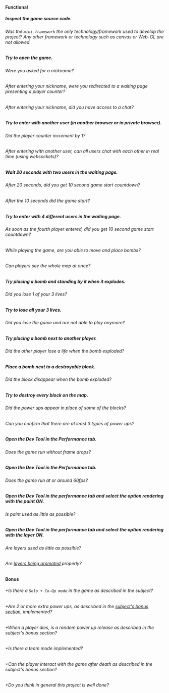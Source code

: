 #### Functional

##### Inspect the game source code.

###### Was the `mini-framework` the only technology/framework used to develop the project? Any other framework or technology such as canvas or Web-GL are not allowed.

##### Try to open the game.

###### Were you asked for a nickname?

###### After entering your nickname, were you redirected to a waiting page presenting a player counter?

###### After entering your nickname, did you have access to a chat?

##### Try to enter with another user (in another browser or in private browser).

###### Did the player counter increment by 1?

###### After entering with another user, can all users chat with each other in real time (using websockets)?

##### Wait 20 seconds with two users in the waiting page.

###### After 20 seconds, did you get 10 second game start countdown?

###### After the 10 seconds did the game start?

##### Try to enter with 4 different users in the waiting page.

###### As soon as the fourth player entered, did you get 10 second game start countdown?

###### While playing the game, are you able to move and place bombs?

###### Can players see the whole map at once?

##### Try placing a bomb and standing by it when it explodes.

###### Did you lose 1 of your 3 lives?

##### Try to lose all your 3 lives.

###### Did you lose the game and are not able to play anymore?

##### Try placing a bomb next to another player.

###### Did the other player lose a life when the bomb exploded?

##### Place a bomb next to a destroyable block.

###### Did the block disappear when the bomb exploded?

##### Try to destroy every block on the map.

###### Did the power ups appear in place of some of the blocks?

###### Can you confirm that there are at least 3 types of power ups?

##### Open the Dev Tool in the Performance tab.

###### Does the game run without frame drops?

##### Open the Dev Tool in the Performance tab.

###### Does the game run at or around 60fps?

##### Open the Dev Tool in the performance tab and select the option rendering with the paint ON.

###### Is paint used as little as possible?

##### Open the Dev Tool in the performance tab and select the option rendering with the layer ON.

###### Are layers used as little as possible?

###### Are [layers being promoted](https://developers.google.com/web/fundamentals/performance/rendering/stick-to-compositor-only-properties-and-manage-layer-count) properly?

#### Bonus

###### +Is there a `Solo + Co-Op mode` in the game as described in the subject?

###### +Are 2 or more extra power ups, as described in the [subject's bonus section](../README.md), implemented?

###### +When a player dies, is a random power up release as described in the subject's bonus section?

###### +Is there a team mode implemented?

###### +Can the player interact with the game after death as described in the subject's bonus section?

###### +Do you think in general this project is well done?

